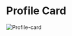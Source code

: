 # Profile Card

![Profile-card](https://github.com/saiprasath0602/Profile_Card/assets/114066250/614f5571-cc65-4a58-80eb-659b5fb311e9)
